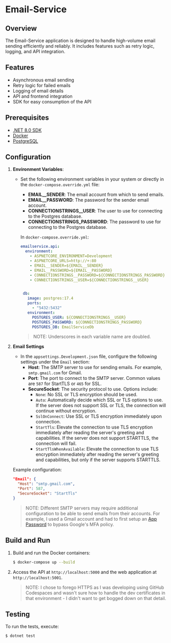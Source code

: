 # Email-Service

## Overview
The Email-Service application is designed to handle high-volume email sending efficiently and reliably. It includes features such as retry logic, logging, and API integration.

## Features
- Asynchronous email sending
- Retry logic for failed emails
- Logging of email details
- API and frontend integration
- SDK for easy consumption of the API

## Prerequisites
- [.NET 8.0 SDK](https://dotnet.microsoft.com/download/dotnet/8.0)
- [Docker](https://www.docker.com/)
- [PostgreSQL](https://www.postgresql.org/)

## Configuration
1. **Environment Variables**:
   - Set the following environment variables in your system or directly in the `docker-compose.override.yml` file:
     - **EMAIL__SENDER**: The email account from which to send emails.
     - **EMAIL__PASSWORD**: The password for the sender email account.
     - **CONNECTIONSTRINGS__USER**: The user to use for connecting to the Postgres database.
     - **CONNECTIONSTRINGS_PASSWORD**: The password to use for connecting to the Postgres database.
     
     In `docker-compose.override.yml`:
     ```yml
     emailservice.api:
       environment:
         - ASPNETCORE_ENVIRONMENT=Development
         - ASPNETCORE_URLS=http://+:80
         - EMAIL__SENDER=${EMAIL__SENDER}
         - EMAIL__PASSWORD=${EMAIL__PASSWORD}
         - CONNECTIONSTRINGS__PASSWORD=${CONNECTIONSTRINGS_PASSWORD}
         - CONNECTIONSTRINGS__USER=${CONNECTIONSTRINGS__USER}


      db:
        image: postgres:17.4
        ports:
          - "5432:5432"
        environment:
          POSTGRES_USER: ${CONNECTIONSTRINGS__USER}
          POSTGRES_PASSWORD: ${CONNECTIONSTRINGS_PASSWORD}
          POSTGRES_DB: EmailServiceDb
     ```
        > NOTE: Underscores in each variable name are doubled.
2. **Email Settings**
   - In the `appsettings.Development.json` file, configure the following settings under the `Email` section:
     - **Host**: The SMTP server to use for sending emails. For example, `smtp.gmail.com` for Gmail.
     - **Port**: The port to connect to the SMTP server. Common values are `587` for StartTLS or `465` for SSL.
     - **SecureSocket**: The security protocol to use. Options include:
       - `None`: No SSL or TLS encryption should be used.
       - `Auto`: Automatically decide which SSL or TLS options to use. If the server does not support SSL or TLS, the connection will continue without encryption.
       - `SslOnConnect`: Use SSL or TLS encryption immediately upon connection.
       - `StartTls`: Elevate the connection to use TLS encryption immediately after reading the server's greeting and capabilities. If the server does not support STARTTLS, the connection will fail.
       - `StartTlsWhenAvailable`: Elevate the connection to use TLS encryption immediately after reading the server's greeting and capabilities, but only if the server supports STARTTLS.

   Example configuration:

   ```json
   "Email": {
     "Host": "smtp.gmail.com",
     "Port": 587,
     "SecureSocket": "StartTls"
   }
   ```
   >NOTE: Different SMTP servers may require additional configuration to be able to send emails from their accounts. For example, I used a Gmail account and had to first setup an [App Password](https://support.google.com/accounts/answer/185833?hl=en) to bypass Google's MFA policy.

## Build and Run
1. Build and run the Docker containers:
   ```bash
   $ docker-compose up --build
   ```
2. Access the API at `http://localhost:5000` and the web application at `http://localhost:5001`.
    
    > NOTE: I chose to forego HTTPS as I was developing using GitHub Codespaces and wasn't sure how to handle the dev certificates in that environment - I didn't want to get bogged down on that detail.

## Testing
To run the tests, execute:
```bash
$ dotnet test
```